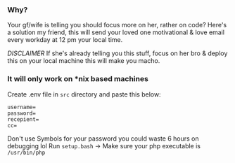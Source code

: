 ### Why?
Your gf/wife is telling you should focus more on her, rather on code?
Here's a solution my friend, this will send your loved one motivational & love email every workday at 12 pm your local time.

*DISCLAIMER* If she's already telling you this stuff, focus on her bro & deploy this on your local machine this will make you macho.

### It will only work on *nix based machines

Create .env file in `src` directory and paste this below: 
```
username=
password=
recepient=
cc=
```
Don't use Symbols for your password you could waste 6 hours on debugging lol
Run `setup.bash` -> Make sure your php executable is `/usr/bin/php`
